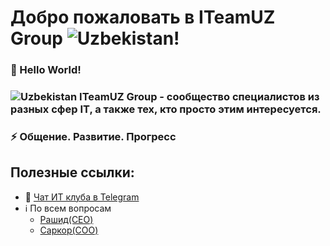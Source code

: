 # Добро пожаловать в ITeamUZ Group ![Uzbekistan](https://raw.githubusercontent.com/stevenrskelton/flag-icon/master/png/16/country-4x3/uz.png "Uzbekistan")!

### 🤖 Hello World!

### ![Uzbekistan](https://raw.githubusercontent.com/stevenrskelton/flag-icon/master/png/16/country-4x3/uz.png "Uzbekistan")  ITeamUZ Group - сообщество специалистов из разных сфер IT, а также тех, кто просто этим интересуется.

### ⚡️ Общение. Развитие. Прогресс

## Полезные ссылки:
* 💬 [Чат ИТ клуба в Telegram](https://t.me/iteamuz_grou)
* ℹ️ По всем вопросам
    * [Рашид(CEO)](https://t.me/rashaprogramming)
    * [Саркор(COO)](https://t.me/sigmanaxoy)
